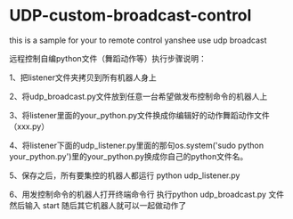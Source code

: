 # UDP-custom-broadcast-control
this is a sample for your to remote control yanshee use udp broadcast

远程控制自编python文件（舞蹈动作等）执行步骤说明：

1、把listener文件夹拷贝到所有机器人身上

2、将udp_broadcast.py文件放到任意一台希望做发布控制命令的机器人上

3、将listener里面的your_python.py文件换成你编辑好的动作舞蹈动作文件（xxx.py）

4、将listener下面的udp_listener.py里面的那句os.system('sudo python your_python.py')里的your_python.py换成你自己的python文件名。

5、保存之后，所有要集控的机器人都运行 python udp_listener.py

6、用发控制命令的机器人打开终端命令行
   执行python udp_broadcast.py 文件 
   然后输入 start 
   随后其它机器人就可以一起做动作了
